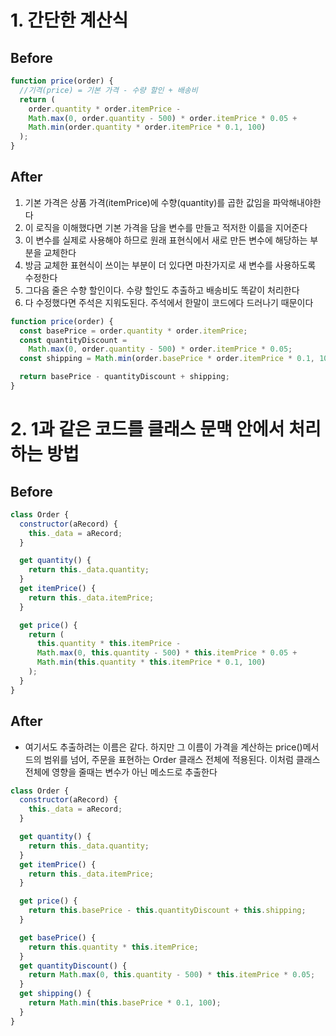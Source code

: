 # 1. 간단한 계산식

## Before

```javascript
function price(order) {
  //기격(price) = 기본 가격 - 수량 할인 + 배송비
  return (
    order.quantity * order.itemPrice -
    Math.max(0, order.quantity - 500) * order.itemPrice * 0.05 +
    Math.min(order.quantity * order.itemPrice * 0.1, 100)
  );
}
```

## After

1. 기본 가격은 상품 가격(itemPrice)에 수향(quantity)를 곱한 값임을 파악해내야한다
2. 이 로직을 이해했다면 기본 가격을 담을 변수를 만들고 적저한 이륾을 지어준다
3. 이 변수를 실제로 사용해야 하므로 원래 표현식에서 새로 만든 변수에 해당하는 부분을 교체한다
4. 방금 교체한 표현식이 쓰이는 부분이 더 있다면 마찬가지로 새 변수를 사용하도록 수정한다
5. 그다음 줄은 수향 할인이다. 수량 할인도 추출하고 배송비도 똑같이 처리한다
6. 다 수정했다면 주석은 지워도된다. 주석에서 한말이 코드에다 드러나기 때문이다

```javascript
function price(order) {
  const basePrice = order.quantity * order.itemPrice;
  const quantityDiscount =
    Math.max(0, order.quantity - 500) * order.itemPrice * 0.05;
  const shipping = Math.min(order.basePrice * order.itemPrice * 0.1, 100);

  return basePrice - quantityDiscount + shipping;
}
```

# 2. 1과 같은 코드를 클래스 문맥 안에서 처리하는 방법

## Before

```javascript
class Order {
  constructor(aRecord) {
    this._data = aRecord;
  }

  get quantity() {
    return this._data.quantity;
  }
  get itemPrice() {
    return this._data.itemPrice;
  }

  get price() {
    return (
      this.quantity * this.itemPrice -
      Math.max(0, this.quantity - 500) * this.itemPrice * 0.05 +
      Math.min(this.quantity * this.itemPrice * 0.1, 100)
    );
  }
}
```

## After

- 여기서도 추출하려는 이름은 같다. 하지만 그 이름이 가격을 계산하는 price()메서드의 범위를 넘어, 주문을 표현하는 Order 클래스 전체에 적용된다. 이처럼 클래스 전체에 영향을 줄때는 변수가 아닌 메소드로 추출한다

```javascript
class Order {
  constructor(aRecord) {
    this._data = aRecord;
  }

  get quantity() {
    return this._data.quantity;
  }
  get itemPrice() {
    return this._data.itemPrice;
  }

  get price() {
    return this.basePrice - this.quantityDiscount + this.shipping;
  }

  get basePrice() {
    return this.quantity * this.itemPrice;
  }
  get quantityDiscount() {
    return Math.max(0, this.quantity - 500) * this.itemPrice * 0.05;
  }
  get shipping() {
    return Math.min(this.basePrice * 0.1, 100);
  }
}
```
